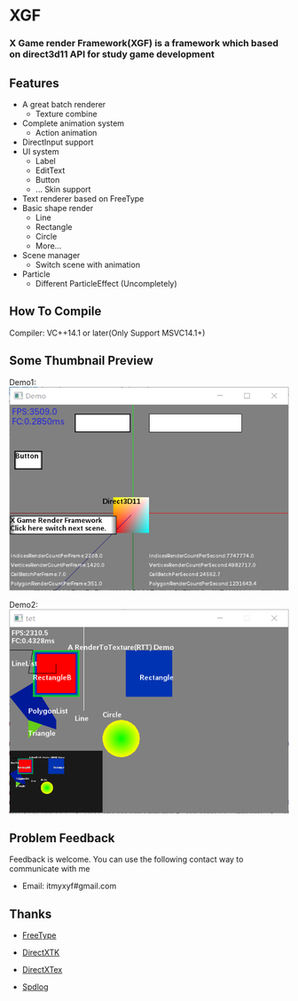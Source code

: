 #           XGF
### X Game render Framework(XGF) is a framework which based on direct3d11 API for study game development

## Features

* A great batch renderer
    *  Texture combine
* Complete animation system
    * Action animation
* DirectInput support
* UI system
    * Label
    * EditText
    * Button
	* ...  Skin support
* Text renderer based on FreeType
* Basic shape render
    * Line
    * Rectangle
    * Circle
	* More...
* Scene manager
    * Switch scene with animation
* Particle
    * Different ParticleEffect (Uncompletely)

## How To Compile
Compiler:  VC++14.1 or later(Only Support MSVC14.1+)  
## Some Thumbnail Preview
 Demo1:  
![Demo](https://raw.githubusercontent.com/kadds/XGF/master/Preview/preview1.PNG)

  Demo2:  
![Demo](https://raw.githubusercontent.com/kadds/XGF/master/Preview/preview2.PNG)

## Problem Feedback
Feedback is welcome. You can use the following contact way to communicate with me  

* Email: itmyxyf#gmail.com

## Thanks
* [FreeType](https://www.freetype.org/) 
* [DirectXTK](https://github.com/Microsoft/DirectXT)
* [DirectXTex](https://github.com/Microsoft/DirectXTex)

* [Spdlog](https://github.com/gabime/spdlog)